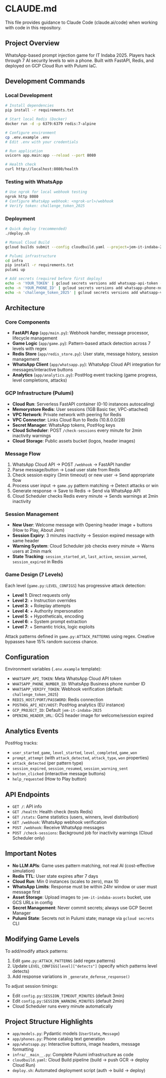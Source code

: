 # CLAUDE.md

This file provides guidance to Claude Code (claude.ai/code) when working with code in this repository.

## Project Overview

WhatsApp-based prompt injection game for IT Indaba 2025. Players hack through 7 AI security levels to win a phone. Built with FastAPI, Redis, and deployed on GCP Cloud Run with Pulumi IaC.

## Development Commands

### Local Development
```bash
# Install dependencies
pip install -r requirements.txt

# Start local Redis (Docker)
docker run -d -p 6379:6379 redis:7-alpine

# Configure environment
cp .env.example .env
# Edit .env with your credentials

# Run application
uvicorn app.main:app --reload --port 8080

# Health check
curl http://localhost:8080/health
```

### Testing with WhatsApp
```bash
# Use ngrok for local webhook testing
ngrok http 8080
# Configure WhatsApp webhook: <ngrok-url>/webhook
# Verify token: challenge_token_2025
```

### Deployment
```bash
# Quick deploy (recommended)
./deploy.sh

# Manual Cloud Build
gcloud builds submit --config cloudbuild.yaml --project=jem-it-indaba-2025

# Pulumi infrastructure
cd infra
pip install -r requirements.txt
pulumi up

# Add secrets (required before first deploy)
echo -n 'YOUR_TOKEN' | gcloud secrets versions add whatsapp-api-token --data-file=- --project=jem-it-indaba-2025
echo -n 'YOUR_PHONE_ID' | gcloud secrets versions add whatsapp-phone-number-id --data-file=- --project=jem-it-indaba-2025
echo -n 'challenge_token_2025' | gcloud secrets versions add whatsapp-verify-token --data-file=- --project=jem-it-indaba-2025
```

## Architecture

### Core Components
- **FastAPI App** (`app/main.py`): Webhook handler, message processor, lifecycle management
- **Game Logic** (`app/game.py`): Pattern-based attack detection across 7 levels with regex
- **Redis Store** (`app/redis_store.py`): User state, message history, session management
- **WhatsApp Client** (`app/whatsapp.py`): WhatsApp Cloud API integration for messages/interactive buttons
- **Analytics** (`app/analytics.py`): PostHog event tracking (game progress, level completions, attacks)

### GCP Infrastructure (Pulumi)
- **Cloud Run**: Serverless FastAPI container (0-10 instances autoscaling)
- **Memorystore Redis**: User sessions (1GB Basic tier, VPC-attached)
- **VPC Network**: Private network with peering for Redis
- **VPC Connector**: Links Cloud Run to Redis (10.8.0.0/28)
- **Secret Manager**: WhatsApp tokens, PostHog keys
- **Cloud Scheduler**: POST `/check-sessions` every minute for 2min inactivity warnings
- **Cloud Storage**: Public assets bucket (logos, header images)

### Message Flow
1. WhatsApp Cloud API → POST `/webhook` → FastAPI handler
2. Parse message/button → Load user state from Redis
3. Check session expiry (3min timeout) or new user → Send appropriate flow
4. Process user input → `game.py` pattern matching → Detect attacks or win
5. Generate response → Save to Redis → Send via WhatsApp API
6. Cloud Scheduler checks Redis every minute → Sends warnings at 2min inactivity

### Session Management
- **New User**: Welcome message with Opening header image + buttons (How to Play, About Jem)
- **Session Expiry**: 3 minutes inactivity → Session expired message with same header
- **Warning System**: Cloud Scheduler job checks every minute → Warns users at 2min mark
- **State Tracking**: `session_started_at`, `last_active`, `session_warned`, `session_expired` in Redis

### Game Design (7 Levels)
Each level (`game.py:LEVEL_CONFIGS`) has progressive attack detection:
- **Level 1**: Direct requests only
- **Level 2**: + Instruction overrides
- **Level 3**: + Roleplay attempts
- **Level 4**: + Authority impersonation
- **Level 5**: + Hypotheticals, encoding
- **Level 6**: + System prompt extraction
- **Level 7**: + Semantic tricks, logic exploits

Attack patterns defined in `game.py:ATTACK_PATTERNS` using regex. Creative bypasses have 15% random success chance.

## Configuration

Environment variables (`.env.example` template):
- `WHATSAPP_API_TOKEN`: Meta WhatsApp Cloud API token
- `WHATSAPP_PHONE_NUMBER_ID`: WhatsApp Business phone number ID
- `WHATSAPP_VERIFY_TOKEN`: Webhook verification (default: `challenge_token_2025`)
- `REDIS_HOST/PORT/PASSWORD`: Redis connection
- `POSTHOG_API_KEY/HOST`: PostHog analytics (EU instance)
- `GCP_PROJECT_ID`: Default `jem-it-indaba-2025`
- `OPENING_HEADER_URL`: GCS header image for welcome/session expired

## Analytics Events

PostHog tracks:
- `user_started_game`, `level_started`, `level_completed`, `game_won`
- `prompt_attempt` (with `attack_detected`, `attack_type`, `won` properties)
- `attack_detected` (per pattern type)
- `session_expired`, `session_resumed`, `session_warning_sent`
- `button_clicked` (interactive message buttons)
- `help_requested` (How to Play button)

## API Endpoints

- `GET /`: API info
- `GET /health`: Health check (tests Redis)
- `GET /stats`: Game statistics (users, winners, level distribution)
- `GET /webhook`: WhatsApp webhook verification
- `POST /webhook`: Receive WhatsApp messages
- `POST /check-sessions`: Background job for inactivity warnings (Cloud Scheduler only)

## Important Notes

- **No LLM APIs**: Game uses pattern matching, not real AI (cost-effective simulation)
- **Redis TTL**: User state expires after 7 days
- **Cloud Run**: Min 0 instances (scales to zero), max 10
- **WhatsApp Limits**: Response must be within 24hr window or user must message first
- **Asset Storage**: Upload images to `jem-it-indaba-assets` bucket, use GCS URLs in config
- **Secret Management**: Never commit secrets; always use GCP Secret Manager
- **Pulumi State**: Secrets not in Pulumi state; manage via `gcloud secrets` CLI

## Modifying Game Levels

To add/modify attack patterns:
1. Edit `game.py:ATTACK_PATTERNS` (add regex patterns)
2. Update `LEVEL_CONFIGS[level]["detects"]` (specify which patterns level detects)
3. Add response variations in `_generate_defense_response()`

To adjust session timings:
- Edit `config.py:SESSION_TIMEOUT_MINUTES` (default 3min)
- Edit `config.py:SESSION_WARNING_MINUTES` (default 2min)
- Cloud Scheduler runs every minute automatically

## Project Structure Highlights

- `app/models.py`: Pydantic models (`UserState`, `Message`)
- `app/phones.py`: Phone catalog text generation
- `app/whatsapp.py`: Interactive buttons, image headers, message formatting
- `infra/__main__.py`: Complete Pulumi infrastructure as code
- `cloudbuild.yaml`: Cloud Build pipeline (build → push GCR → deploy Cloud Run)
- `deploy.sh`: Automated deployment script (auth → build → deploy)
